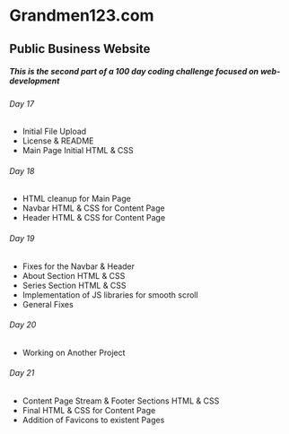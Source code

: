 # Grandmen123.com
## Public Business Website

##### This is the second part of a 100 day coding challenge focused on web-development

###### Day 17
- Initial File Upload
- License & README
- Main Page Initial HTML & CSS

###### Day 18
- HTML cleanup for Main Page
- Navbar HTML & CSS for Content Page
- Header HTML & CSS for Content Page

###### Day 19
- Fixes for the Navbar & Header
- About Section HTML & CSS
- Series Section HTML & CSS
- Implementation of JS libraries for smooth scroll
- General Fixes

###### Day 20
- Working on Another Project

###### Day 21
- Content Page Stream & Footer Sections HTML & CSS
- Final HTML & CSS for Content Page
- Addition of Favicons to existent Pages